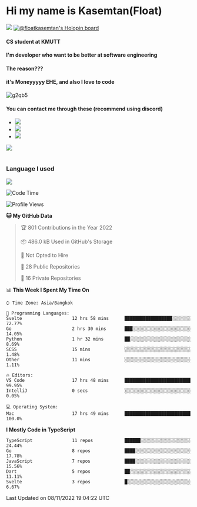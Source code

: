 # Hi my name is Kasemtan(Float)
![](https://64.media.tumblr.com/9c2a8f831efe8da556ffbf89cebb52c9/b86c1ab833a37e32-93/s1280x1920/d000dc22f75df64be2bc150f5fa69c4f6df6bb07.gifv)
[![@floatkasemtan's Holopin board](https://holopin.me/floatkasemtan)](https://holopin.io/@floatkasemtan)
#### CS student at KMUTT
#### I'm developer who want to be better at software engineering
#### The reason???
#### it's Moneyyyyy EHE, and also I love to code
![g2qb5](https://user-images.githubusercontent.com/69688279/175812510-9235eaf7-72f7-40d3-b163-56efa9aa5c6b.gif)

#### You can contact me through these (recommend using discord)
- [![](https://img.shields.io/badge/Discord-5865F2?logo=Discord&logoColor=white)](https://discordapp.com/users/278155096225742848)
- [![](https://img.shields.io/badge/Facebook-1877F2?logo=facebook&logoColor=white)](https://www.facebook.com/float.teavasirichokchai/)
- [![](https://img.shields.io/badge/linkedin-0A66C2?logo=linkedin&logoColor=white)](https://www.linkedin.com/in/kasemtan-teavasirichokchai-975531227/)

[![](https://github-readme-stats.vercel.app/api?username=FloatKasemtan&show_icons=true&theme=nightowl)]()
#
### Language I used
[![](https://github-readme-stats.vercel.app/api/top-langs/?username=FloatKasemtan&layout=compact&theme=nightowl)]()
<!--START_SECTION:waka-->
![Code Time](http://img.shields.io/badge/Code%20Time-789%20hrs%2016%20mins-blue)

![Profile Views](http://img.shields.io/badge/Profile%20Views-6-blue)

**🐱 My GitHub Data** 

> 🏆 801 Contributions in the Year 2022
 > 
> 📦 486.0 kB Used in GitHub's Storage 
 > 
> 🚫 Not Opted to Hire
 > 
> 📜 28 Public Repositories 
 > 
> 🔑 16 Private Repositories  
 > 
📊 **This Week I Spent My Time On** 

```text
⌚︎ Time Zone: Asia/Bangkok

💬 Programming Languages: 
Svelte                   12 hrs 58 mins      ██████████████████░░░░░░░   72.77% 
Go                       2 hrs 30 mins       ███░░░░░░░░░░░░░░░░░░░░░░   14.05% 
Python                   1 hr 32 mins        ██░░░░░░░░░░░░░░░░░░░░░░░   8.69% 
SCSS                     15 mins             ░░░░░░░░░░░░░░░░░░░░░░░░░   1.48% 
Other                    11 mins             ░░░░░░░░░░░░░░░░░░░░░░░░░   1.11%

🔥 Editors: 
VS Code                  17 hrs 48 mins      █████████████████████████   99.95% 
IntelliJ                 0 secs              ░░░░░░░░░░░░░░░░░░░░░░░░░   0.05%

💻 Operating System: 
Mac                      17 hrs 49 mins      █████████████████████████   100.0%

```

**I Mostly Code in TypeScript** 

```text
TypeScript               11 repos            ██████░░░░░░░░░░░░░░░░░░░   24.44% 
Go                       8 repos             ████░░░░░░░░░░░░░░░░░░░░░   17.78% 
JavaScript               7 repos             ████░░░░░░░░░░░░░░░░░░░░░   15.56% 
Dart                     5 repos             ██░░░░░░░░░░░░░░░░░░░░░░░   11.11% 
Svelte                   3 repos             █░░░░░░░░░░░░░░░░░░░░░░░░   6.67%

```



 Last Updated on 08/11/2022 19:04:22 UTC
<!--END_SECTION:waka-->
<!--
**FloatKasemtan/FloatKasemtan** is a ✨ _special_ ✨ repository because its `README.md` (this file) appears on your GitHub profile.

Here are some ideas to get you started:

- 🔭 I’m currently working on ...
- 🌱 I’m currently learning ...
- 👯 I’m looking to collaborate on ...
- 🤔 I’m looking for help with ...
- 💬 Ask me about ...
- 📫 How to reach me: ...
- 😄 Pronouns: ...
- ⚡ Fun fact: ...
-->
